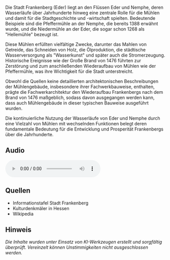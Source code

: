 Die Stadt Frankenberg (Eder) liegt an den Flüssen Eder und Nemphe, deren Wasserläufe über Jahrhunderte hinweg eine zentrale Rolle für die Mühlen und damit für die Stadtgeschichte und -wirtschaft spielten. Bedeutende Beispiele sind die Pfeffermühle an der Nemphe, die bereits 1388 erwähnt wurde, und die Niedermühle an der Eder, die sogar schon 1268 als "Hellemühle" bezeugt ist.

Diese Mühlen erfüllten vielfältige Zwecke, darunter das Mahlen von Getreide, das Schneiden von Holz, die Ölproduktion, die städtische Wasserversorgung als "Wasserkunst" und später auch die Stromerzeugung. Historische Ereignisse wie der Große Brand von 1476 führten zur Zerstörung und zum anschließenden Wiederaufbau von Mühlen wie der Pfeffermühle, was ihre Wichtigkeit für die Stadt unterstreicht.

Obwohl die Quellen keine detaillierten architektonischen Beschreibungen der Mühlengebäude, insbesondere ihrer Fachwerkbauweise, enthalten, prägte die Fachwerkarchitektur den Wiederaufbau Frankenbergs nach dem Brand von 1476 maßgeblich, sodass davon ausgegangen werden kann, dass auch Mühlengebäude in dieser typischen Bauweise ausgeführt wurden.

Die kontinuierliche Nutzung der Wasserläufe von Eder und Nemphe durch eine Vielzahl von Mühlen mit wechselnden Funktionen belegt deren fundamentale Bedeutung für die Entwicklung und Prosperität Frankenbergs über die Jahrhunderte.

## Audio

<audio controls class="full-width-audio">
  <source src="locales/frankenberg/de/p16.mp3" type="audio/mpeg">
  Dein Browser unterstützt kein Audioelement.
</audio>

## Quellen

- Informationstafel Stadt Frankenberg
- Kulturdenkmäler in Hessen
- Wikipedia

## Hinweis

_Die Inhalte wurden unter Einsatz von KI-Werkzeugen erstellt und sorgfältig überprüft. Vereinzelt können Unstimmigkeiten nicht ausgeschlossen werden._